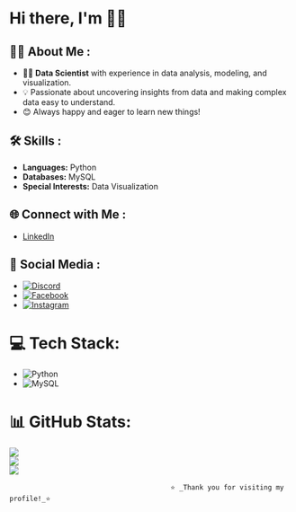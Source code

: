 # Hi there, I'm 👋😍

## 👨‍💻 About Me :
- 🧑‍🔬 **Data Scientist** with experience in data analysis, modeling, and visualization.
- 💡 Passionate about uncovering insights from data and making complex data easy to understand.
- 😊 Always happy and eager to learn new things!

## 🛠️ Skills :
- **Languages:** Python
- **Databases:** MySQL
- **Special Interests:** Data Visualization

## 🌐 Connect with Me :
- [LinkedIn](https://www.linkedin.com/in/lalchand-ak-060187265)

## 💞 Social Media :
- [![Discord](https://img.shields.io/badge/Discord-%237289DA.svg?logo=discord&logoColor=white)](https://discord.gg/https://discord.gg/DBJVJyBU)
- [![Facebook](https://img.shields.io/badge/Facebook-%231877F2.svg?logo=Facebook&logoColor=white)](https://www.facebook.com/share/18tTtuRFds/?mibextid=qi2Omg)
- [![Instagram](https://img.shields.io/badge/Instagram-%23E4405F.svg?logo=Instagram&logoColor=white)](https://instagram.com/___a_smiling_king___)

# 💻 Tech Stack:
- ![Python](https://img.shields.io/badge/python-3670A0?style=for-the-badge&logo=python&logoColor=ffdd54) 
- ![MySQL](https://img.shields.io/badge/mysql-4479A1.svg?style=for-the-badge&logo=mysql&logoColor=white)

# 📊 GitHub Stats:
![](https://github-readme-stats.vercel.app/api?username=IamlalchandAK&theme=dark&hide_border=true&include_all_commits=false&count_private=false)<br/>
![](https://nirzak-streak-stats.vercel.app/?user=IamlalchandAK&theme=dark&hide_border=true)<br/>
![](https://github-readme-stats.vercel.app/api/top-langs/?username=IamlalchandAK&theme=dark&hide_border=true&include_all_commits=false&count_private=false&layout=compact)

                                            ⭐️ _Thank you for visiting my profile!_⭐
